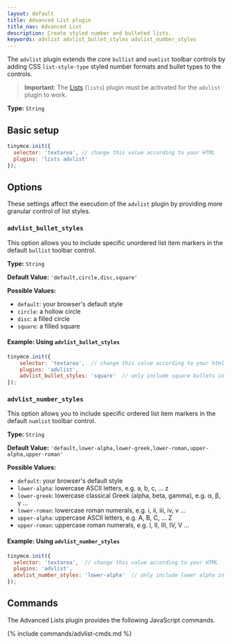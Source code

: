 ```yaml
---
layout: default
title: Advanced List plugin
title_nav: Advanced List
description: Create styled number and bulleted lists.
keywords: advlist advlist_bullet_styles advlist_number_styles
---
```


The `advlist` plugin extends the core `bullist` and `numlist` toolbar controls by adding CSS `list-style-type` styled number formats and bullet types to the controls.

> **Important**: The [Lists](../lists) (`lists`) plugin must be activated for the `advlist` plugin to work.

**Type:** `String`

## Basic setup

```js
tinymce.init({
  selector: 'textarea', // change this value according to your HTML
  plugins: 'lists advlist'
});
```

## Options

These settings affect the execution of the `advlist` plugin by providing more granular control of list styles.

### `advlist_bullet_styles`

This option allows you to include specific unordered list item markers in the default `bullist` toolbar control.

**Type:** `String`

**Default Value:** `'default,circle,disc,square'`

**Possible Values:**

  * `default`: your browser's default style
  * `circle`: a hollow circle
  * `disc`: a filled circle
  * `square`: a filled square

#### Example: Using `advlist_bullet_styles`

```js
tinymce.init({
    selector: 'textarea',  // change this value according to your html
    plugins: 'advlist',
    advlist_bullet_styles: 'square'  // only include square bullets in list
});
```

### `advlist_number_styles`

This option allows you to include specific ordered list item markers in the default `numlist` toolbar control.

**Type:** `String`

**Default Value:** `'default,lower-alpha,lower-greek,lower-roman,upper-alpha,upper-roman'`

**Possible Values:**

  * `default`: your browser's default style
  * `lower-alpha`: lowercase ASCII letters, e.g. a, b, c, ... z
  * `lower-greek`: lowercase classical Greek (alpha, beta, gamma), e.g. α, β, γ ...
  * `lower-roman`: lowercase roman numerals, e.g. i, ii, iii, iv, v ...
  * `upper-alpha`: uppercase ASCII letters, e.g. A, B, C, ... Z
  * `upper-roman`: uppercase roman numerals, e.g. I, II, III, IV, V ...

#### Example: Using `advlist_number_styles`

```js
tinymce.init({
  selector: 'textarea',  // change this value according to your HTML
  plugins: 'advlist',
  advlist_number_styles: 'lower-alpha'  // only include lower alpha in list
});
```

## Commands

The Advanced Lists plugin provides the following JavaScript commands.

{% include commands/advlist-cmds.md %}